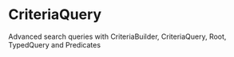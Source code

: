 # CriteriaQuery
Advanced search queries with CriteriaBuilder, CriteriaQuery, Root, TypedQuery and Predicates
